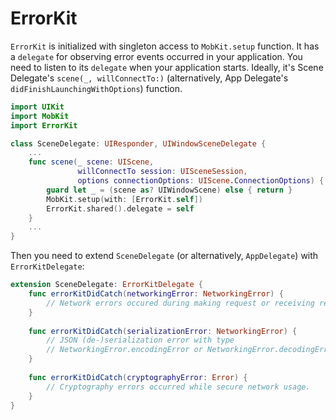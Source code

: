 # ErrorKit

`ErrorKit` is initialized with singleton access to `MobKit.setup` function. It has a `delegate` for observing error events occurred in your application. You need to listen to its `delegate` when your application starts. Ideally, it's Scene Delegate's `scene(_, willConnectTo:)` (alternatively, App Delegate's `didFinishLaunchingWithOptions`) function.
```swift
import UIKit
import MobKit
import ErrorKit

class SceneDelegate: UIResponder, UIWindowSceneDelegate {
    ...
    func scene(_ scene: UIScene,
               willConnectTo session: UISceneSession,
               options connectionOptions: UIScene.ConnectionOptions) {
        guard let _ = (scene as? UIWindowScene) else { return }
        MobKit.setup(with: [ErrorKit.self])
        ErrorKit.shared().delegate = self
    }
    ...
}
```

Then you need to extend `SceneDelegate` (or alternatively, `AppDelegate`) with `ErrorKitDelegate`:
```swift
extension SceneDelegate: ErrorKitDelegate {
    func errorKitDidCatch(networkingError: NetworkingError) {
        // Network errors occured during making request or receiving response.
    }
    
    func errorKitDidCatch(serializationError: NetworkingError) {
        // JSON (de-)serialization error with type
        // NetworkingError.encodingError or NetworkingError.decodingError
    }
    
    func errorKitDidCatch(cryptographyError: Error) {
        // Cryptography errors occurred while secure network usage.
    }
}
```

